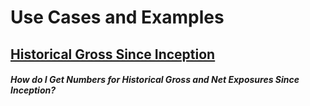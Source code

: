 # Use Cases and Examples

## [Historical Gross Since Inception](uses/historical_gross.md)
#### _How do I Get Numbers for Historical Gross and Net Exposures Since Inception?_
